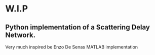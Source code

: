 # W.I.P

## Python implementation of a Scattering Delay Network.

Very much inspired be Enzo De Senas MATLAB implementation
